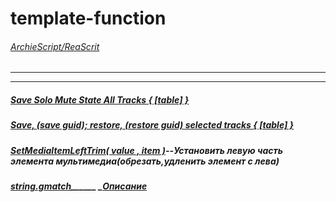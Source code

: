 # template-function 
###### [ArchieScript/ReaScrit](https://github.com/ArchieScript/ReaScrit)
------------------------------------------------------------------------------------------------------------------
- - - - - - - - - - - - - - - - - - - - - - - - - - - - - - - - - - - - - - - - - - - - - - - - - - - - - - - - - 


##### [Save Solo Mute State All Tracks { [table] }](https://github.com/ArchieScript/template-function/blob/master/Save%20Solo%20Mute%20State%20All%20Tracks%20%7B%20%5B%20table%20%5D%20%7D)

##### [Save, (save guid); restore, (restore guid) selected tracks { [table] } ](https://github.com/ArchieScript/template-function/blob/master/save%20restore%20selected%20tracks%20%7B%7Dtablep%5B%5D.lua)

##### [SetMediaItemLeftTrim( value , item )](https://github.com/ArchieScript/template-function/blob/master/SetMediaItemLeftTrim(value%2Citem).lua)--Установить левую часть элемента мультимедиа(обрезать,удленить элемент с лева)

##### [string.gmatch](https://github.com/ArchieScript/template-function/blob/master/string.gmatch)______ _[Описание](http://uopilot.tati.pro/index.php?title=String.gmatch_(Lua))


